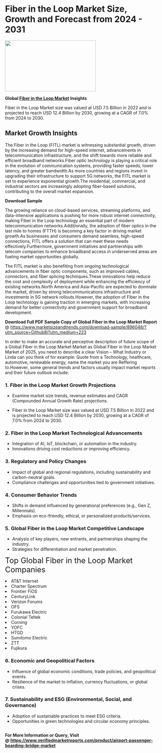 <H1>Fiber in the Loop Market Size, Growth and Forecast from 2024 - 2031</H1><img class="aligncenter size-medium wp-image-584254" src="https://thirdeyenews.in/wp-content/uploads/2024/09/Global-Market-Research-300x168.jpeg" alt="" width="300" height="168" /><p><strong>Global&nbsp;<a href="https://www.marketsizeandtrends.com/download-sample/896048/?utm_source=Github8j?utm_medium=223">Fiber in the Loop Market</a> Insights</strong></p><p>Fiber in the Loop Market size was valued at USD 7.5 Billion in 2022 and is projected to reach USD 12.4 Billion by 2030, growing at a CAGR of 7.0% from 2024 to 2030.</p><p><h2>Market Growth Insights</h2> <p>The Fiber in the Loop (FITL) market is witnessing substantial growth, driven by the increasing demand for high-speed internet, advancements in telecommunication infrastructure, and the shift towards more reliable and efficient broadband networks.Fiber optic technology is playing a critical role in the evolution of communication systems, providing faster speeds, lower latency, and greater bandwidth.As more countries and regions invest in upgrading their infrastructure to support 5G networks, the FITL market is set to experience exponential growth.The residential, commercial, and industrial sectors are increasingly adopting fiber-based solutions, contributing to the overall market expansion.</p> <p><strong>Download Sample</strong></p> <p>The growing reliance on cloud-based services, streaming platforms, and data-intensive applications is pushing for more robust internet connectivity, making Fiber in the Loop technology an essential part of modern telecommunication networks.Additionally, the adoption of fiber optics in the last mile to homes (FTTH) is becoming a key factor in driving market growth.As businesses and consumers demand seamless, high-speed connections, FITL offers a solution that can meet these needs effectively.Furthermore, government initiatives and partnerships with telecom companies to enhance broadband access in underserved areas are fueling market opportunities globally.</p> <p>The FITL market is also benefiting from ongoing technological advancements in fiber optic components, such as improved cables, connectors, and fiber splicing techniques.These innovations help reduce the cost and complexity of deployment while enhancing the efficiency of existing networks.North America and Asia-Pacific are expected to dominate the market, driven by strong telecommunications infrastructure and investments in 5G network rollouts.However, the adoption of Fiber in the Loop technology is gaining traction in emerging markets, with increasing demand for better connectivity and government support for broadband development.</p> <p><span class=""><strong>Download Full PDF Sample Copy of Global Fiber in the Loop Market Report</strong> @ <a href="https://www.marketsizeandtrends.com/download-sample/896048/?utm_source=Github8j?utm_medium=223" target="_blank">https://www.marketsizeandtrends.com/download-sample/896048/?utm_source=Github8j?utm_medium=223</a></span></p><p>In order to make an accurate and perceptive description of future scope of a Global&nbsp;Fiber in the Loop Market Market as Global&nbsp;Fiber in the Loop Market Market of 2025, you need to describe a clear Vision &ndash; What Industry or Linda can you think of for example: Quote from a Technology, healthcare, automotive, renewable energy, name the market you are Reffering to.However, some general trends and factors usually impact market reports and their future outlook include:</p><h3>1.&nbsp;<strong>Fiber in the Loop Market Growth Projections</strong></h3><ul><li>Examine market size trends, revenue estimates and CAGR (Compounded Annual Growth Rate) projections.</li><li><p>Fiber in the Loop Market size was valued at USD 7.5 Billion in 2022 and is projected to reach USD 12.4 Billion by 2030, growing at a CAGR of 7.0% from 2024 to 2030.</p></li></ul><h3>2.&nbsp;<strong>Fiber in the Loop Market Technological Advancements</strong></h3><ul><li>Integration of AI, IoT, blockchain, or automation in the industry.</li><li>Innovations driving cost reductions or improving efficiency.</li></ul><h3>3.&nbsp;<strong>Regulatory and Policy Changes</strong></h3><ul><li>Impact of global and regional regulations, including sustainability and carbon-neutral goals.</li><li>Compliance challenges and opportunities tied to government initiatives.</li></ul><h3>4.&nbsp;<strong>Consumer Behavior Trends</strong></h3><ul><li>Shifts in demand influenced by generational preferences (e.g., Gen Z, Millennials).</li><li>Emphasis on eco-friendly, ethical, or personalized products/services.</li></ul><h3>5.&nbsp;<strong>Global Fiber in the Loop Market Competitive Landscape</strong></h3><ul><li>Analysis of key players, new entrants, and partnerships shaping the industry.</li><li>Strategies for differentiation and market penetration.</li></ul><p data-pm-slice="1 1 []"><span style="color: inherit; font-family: inherit; font-size: 25px;">Top Global Fiber in the Loop Market Companies</span></p><div class="" data-test-id=""><p><li>AT&T Internet</li><li> Charter Spectrum</li><li> Frontier FiOS</li><li> CenturyLink</li><li> Verizon Forums</li><li> OFS</li><li> Furukawa Electric</li><li> Colonial Teltek</li><li> Corning</li><li> YOFC</li><li> HTGD</li><li> Sumitomo Electric</li><li> ZTT</li><li> Fujikura</li></p></div><h3>6.&nbsp;<strong>Economic and Geopolitical Factors</strong></h3><ul><li>Influence of global economic conditions, trade policies, and geopolitical events.</li><li>Resilience of the market to inflation, currency fluctuations, or global crises.</li></ul><h3>7.&nbsp;<strong>Sustainability and ESG (Environmental, Social, and Governance)</strong></h3><ul><li>Adoption of sustainable practices to meet ESG criteria.</li><li>Opportunities in green technologies and circular economy principles.</li></ul><h2><strong style="font-size: 14px;">For More Information or Query, Visit @&nbsp;</strong><a style="background-color: #ffffff; font-size: 14px;" href="https://www.marketsizeandtrends.com/report/fiber-in-the-loop-market-/" target="_blank">https://www.verifiedmarketreports.com/product/airport-passenger-boarding-bridge-market</a></h2>